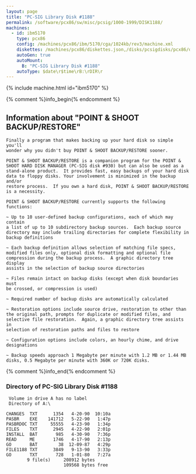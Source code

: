 ```yaml
---
layout: page
title: "PC-SIG Library Disk #1188"
permalink: /software/pcx86/sw/misc/pcsig/1000-1999/DISK1188/
machines:
  - id: ibm5170
    type: pcx86
    config: /machines/pcx86/ibm/5170/cga/1024kb/rev3/machine.xml
    diskettes: /machines/pcx86/diskettes.json,/disks/pcsigdisks/pcx86/diskettes.json
    autoGen: true
    autoMount:
      B: "PC-SIG Library Disk #1188"
    autoType: $date\r$time\rB:\rDIR\r
---
```


{% include machine.html id="ibm5170" %}

{% comment %}info_begin{% endcomment %}

## Information about "POINT & SHOOT BACKUP/RESTORE"

    Finally a program that makes backing up your hard disk so simple you'll
    wonder why you didn't buy POINT & SHOOT BACKUP/RESTORE sooner.
    
    POINT & SHOOT BACKUP/RESTORE is a companion program for the POINT &
    SHOOT HARD DISK MANAGER (PC-SIG disk #930) but can also be used as a
    stand-alone product.  It provides fast, easy backups of your hard disk
    data to floppy disks. Your involvement is minimized in the backup and/or
    restore process.  If you own a hard disk, POINT & SHOOT BACKUP/RESTORE
    is a necessity.
    
    POINT & SHOOT BACKUP/RESTORE currently supports the following functions:
    
    ~ Up to 10 user-defined backup configurations, each of which may contain
    a list of up to 10 subdirectory backup sources.  Each backup source
    directory may include trailing directories for complete flexibility in
    backup definitions
    
    ~ Each backup definition allows selection of matching file specs,
    modified files only, optional disk formatting and optional file
    compression during the backup process.  A graphic directory tree display
    assists in the selection of backup source directories
    
    ~ Files remain intact on backup disks (except when disk boundaries must
    be crossed, or compression is used)
    
    ~ Required number of backup disks are automatically calculated
    
    ~ Restoration options include source drive, restoration to other than
    the original path, prompts for duplicate or modified files, and
    selective file restoration.  Again, a graphic directory tree assists in
    selection of restoration paths and files to restore
    
    ~ Configuration options include colors, an hourly chime, and drive
    designations
    
    ~ Backup speeds approach 1 Megabyte per minute with 1.2 MB or 1.44 MB
    disks, 0.5 Megabyte per minute with 360K or 720K disks.
{% comment %}info_end{% endcomment %}


### Directory of PC-SIG Library Disk #1188

     Volume in drive A has no label
     Directory of A:\

    CHANGES  TXT      1354   4-20-90  10:10a
    PASBR    EXE    141712   5-22-90   1:47p
    PASBRDOC TXT     55555   4-23-90   1:34p
    FILES    TXT      2945   4-22-90   2:01p
    INSTALL  BAT       985   4-30-90   7:36p
    READ     ME       1746   4-17-90   2:13p
    GO       BAT        38  12-09-87   4:29p
    FILE1188 TXT      3849   9-13-90   3:33p
    GO       TXT       728   1-01-80   7:27a
            9 file(s)     208912 bytes
                          109568 bytes free
